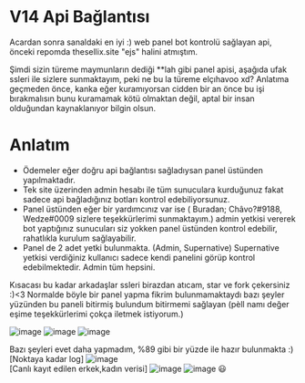 # V14 Api Bağlantısı

Acardan sonra sanaldaki en iyi :) web panel bot kontrolü sağlayan api, önceki repomda thesellix.site "ejs" halini atmıştım.

Şimdi sizin türeme maymunların dediği **lah gibi panel apisi, aşağıda ufak ssleri ile sizlere sunmaktayım, peki ne bu la türeme elçıhavoo xd? Anlatıma geçmeden önce, kanka eğer kuramıyorsan cidden bir an önce bu işi bırakmalısın bunu kuramamak kötü olmaktan değil, aptal bir insan olduğundan kaynaklanıyor bilgin olsun.

# Anlatım

- Ödemeler eğer doğru api bağlantısı sağladıysan panel üstünden yapılmaktadır.
- Tek site üzerinden admin hesabı ile tüm sunuculara kurduğunuz fakat sadece api bağladığınız botları kontrol edebiliyorsunuz.
- Panel üstünden eğer bir yardımcınız var ise ( Buradan; Châvo?#9188, Wedze#0009 sizlere teşekkürlerimi sunmaktayım.) admin yetkisi vererek bot yaptığınız sunucuları siz yokken panel üstünden kontrol edebilir, rahatlıkla kurulum sağlayabilir.
- Panel de 2 adet yetki bulunmakta. (Admin, Supernative) Supernative yetkisi verdiğiniz kullanıcı sadece kendi panelini görüp kontrol edebilmektedir. Admin tüm hepsini.

Kısacası bu kadar arkadaşlar ssleri birazdan atıcam, star ve fork çekersiniz :)<3 Normalde böyle bir panel yapma fikrim bulunmamaktaydı bazı şeyler yüzünden bu paneli bitirmiş bulundum bitirmemi sağlayan (pèll namı değer eşime teşekkürlerimi çokça iletmek istiyorum.)

![image](https://user-images.githubusercontent.com/74346832/235816320-949d0bd9-aad4-46e5-a4fe-c4ba2fe3746b.png)
![image](https://user-images.githubusercontent.com/74346832/235816434-7279211a-2b8b-4f1f-9f39-d5e5f09de2d7.png)
![image](https://user-images.githubusercontent.com/74346832/235816578-20e71d18-54a8-46fd-818e-1cedc92c5028.png)

Bazı şeyleri evet daha yapmadım, %89 gibi bir yüzde ile hazır bulunmakta :) <br>
[Noktaya kadar log]
![image](https://github.com/Vparonline/Web-panel-API/assets/74346832/930311f9-f423-4dd7-b1f6-f31e2bb53cc6) <br>
[Canlı kayıt edilen erkek,kadın verisi]
![image](https://github.com/Vparonline/Web-panel-API/assets/74346832/3229737f-54a8-4621-a095-3088136a990e)
![image](https://github.com/Vparonline/Web-panel-API/assets/74346832/f708d57d-d61d-4c81-a853-a8183b3e4246)
😃

